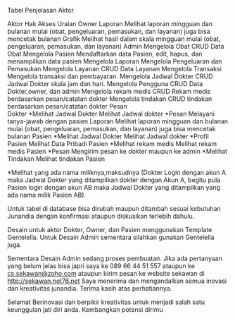 Tabel Penjelasan Aktor

Aktor	Hak Akses	Uraian
Owner	Laporan	Melihat laporan mingguan dan bulanan mulai (obat, pengeluaran, pemasukan, dan layanan) juga bisa mencetak bulanan
	Grafik	Melihat hasil dalam skala mingguan mulai (obat, pengeluaran, pemasukan, dan layanan)
Admin	Mengelola Obat	CRUD Data Obat
	Mengelola Pasien	Mendaftarkan data Pasien, edit, hapus, dan menampilkan data pasien
	Mengelola Laporan	Mengelola Pengeluaran dan Pemasukan
	Mengelola Layanan	CRUD Data Layanan
	Mengelola Transaksi	Mengelola transaksi dan pembayaran.
	Mengelola Jadwal Dokter	CRUD Jadwal Dokter skala jam dan hari.
	Mengelola Pengguna	CRUD Data Dokter,owner, dan admin
	Mengelola rekam medis	CRUD Rekam medis berdasarkan pesan/catatan dokter
	Mengelola tindakan	CRUD tindakan berdasarkan pesan/catatan dokter
	Pesan	
Dokter	*Melihat Jadwal Dokter	Melihat Jadwal dokter 
	*Pesan	Melayani tanya-jawab dengan pasien
	 Laporan	Melihat laporan mingguan dan bulanan mulai (obat, pengeluaran, pemasukan, dan layanan) juga bisa mencetak bulanan
Pasien	*Melihat Jadwal Dokter	Melihat Jadwal dokter
	*Profil Pasien	Melihat Data Pribadi Pasien
	*Melihat rekam medis	Melihat rekam medis Pasien
	*Pesan	Mengirim pesan ke dokter maupun ke admin
	*Melihat Tindakan	Melihat tindakan Pasien

*Melihat yang ada nama miliknya,maksudnya (Dokter Login dengan akun A maka Jadwal Dokter yang ditampilkan dokter dengan Akun A, begitu pula Pasien login dengan akun AB maka Jadwal Dokter yang ditampilkan yang ada nama milik Pasien AB).

Untuk tabel di database bisa dirubah maupun ditambah sesuai kebutuhan Junandia dengan konfirmasi ataupun diskusikan terlebih dahulu.

Desain untuk aktor Dokter, Owner, dan Pasien menggunakan Template Gentelella.
Untuk Desain Admin sementara silahkan gunakan Gentelella juga. 

Sementara Desain Admin sedang proses pembuatan. Jika ada pertanyaan yang belum jelas bisa japri saya ke 089 66 44 51 557 ataupun ke cs.sekawan@zoho.com ataupun kirim pesan ke website sekawan di http://sekawan.net76.net  Saya menerima dan mengandalkan semua inovasi dan kreativitas junandia. Terima kasih atas perhatiannya.

Selamat Berinovasi dan berpikir kreativitas untuk menjadi salah satu keunggulan jati diri anda. Kembangkan potensi dirimu
